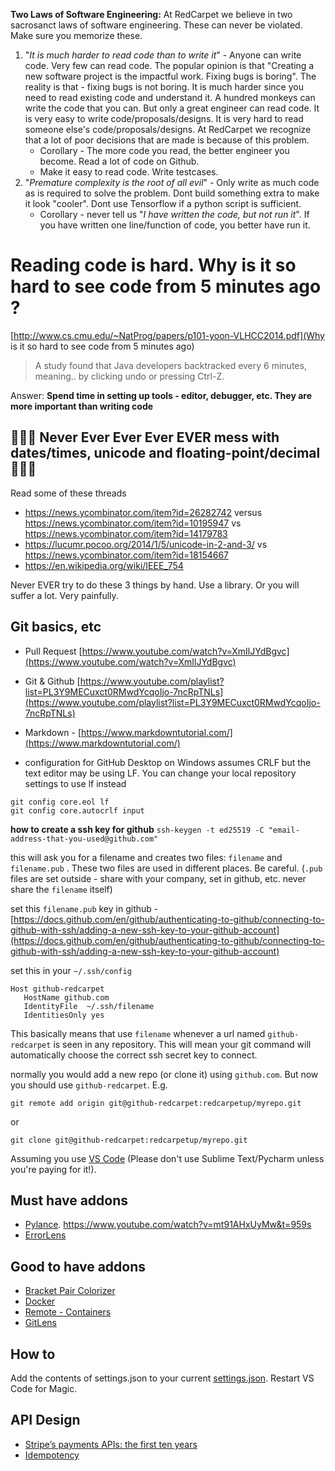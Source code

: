 **Two Laws of Software Engineering:** 
At RedCarpet we believe in two sacrosanct laws of software engineering. These can never be violated. Make sure you memorize these.
1.  "*It is much harder to read code than to write it*" - Anyone can write code. Very few can read code. The popular opinion is that "Creating a new software project is the impactful work. Fixing bugs is boring". The reality is that - fixing bugs is not boring. It is much harder since you need to read existing code and understand it. A hundred monkeys can write the code that you can. But only a great engineer can read code. It is very easy to write code/proposals/designs. It is very hard to read someone else's code/proposals/designs. At RedCarpet we recognize that a lot of poor decisions that are made is because of this problem.
    - Corollary - The more code you read, the better engineer you become. Read a lot of code on Github.
    -  Make it easy to read code. Write testcases.
2.  "*Premature complexity is the root of all evil*" - Only write as much code as is required to solve the problem. Dont build something extra to make it look "cooler". Dont use Tensorflow if a python script is sufficient.
    -  Corollary - never tell us "*I have written the code, but not run it*". If you have written one line/function of code, you better have run it.

# Reading code is hard. Why is it so hard to see code from 5 minutes ago ?
[http://www.cs.cmu.edu/~NatProg/papers/p101-yoon-VLHCC2014.pdf](Why is it so hard to see code from 5 minutes ago)
>A study found that Java developers backtracked every 6 minutes, meaning.. by clicking undo or pressing Ctrl-Z.

Answer: **Spend time in setting up tools - editor, debugger, etc. They are more important than writing code**


## 🐉🐉🐉 Never Ever Ever Ever EVER mess with dates/times, unicode and floating-point/decimal 🐉🐉🐉

Read some of these threads
- https://news.ycombinator.com/item?id=26282742 versus https://news.ycombinator.com/item?id=10195947 vs https://news.ycombinator.com/item?id=14179783
- https://lucumr.pocoo.org/2014/1/5/unicode-in-2-and-3/ vs https://news.ycombinator.com/item?id=18154667
- https://en.wikipedia.org/wiki/IEEE_754

Never EVER try to do these 3 things by hand. Use a library. Or you will suffer a lot. Very painfully.


## Git basics, etc 

- Pull Request [https://www.youtube.com/watch?v=XmIlJYdBgvc](https://www.youtube.com/watch?v=XmIlJYdBgvc)

- Git & Github [https://www.youtube.com/playlist?list=PL3Y9MECuxct0RMwdYcqoIjo-7ncRpTNLs](https://www.youtube.com/playlist?list=PL3Y9MECuxct0RMwdYcqoIjo-7ncRpTNLs)
-  Markdown - [https://www.markdowntutorial.com/](https://www.markdowntutorial.com/)
-  configuration for GitHub Desktop on Windows assumes CRLF but the text editor may be using LF. You can change your local repository settings to use lf instead 
```
git config core.eol lf
git config core.autocrlf input
```

**how to create a ssh key for github**
`ssh-keygen -t ed25519 -C "email-address-that-you-used@github.com"`

this will ask you for a filename and creates two files: `filename` and `filename.pub` . These two files are used in different places. Be careful. (`.pub` files are set outside - share with your company, set in github, etc. never share the `filename` itself)

set this `filename.pub` key in github - [https://docs.github.com/en/github/authenticating-to-github/connecting-to-github-with-ssh/adding-a-new-ssh-key-to-your-github-account](https://docs.github.com/en/github/authenticating-to-github/connecting-to-github-with-ssh/adding-a-new-ssh-key-to-your-github-account)

set this in your `~/.ssh/config`

```
Host github-redcarpet
   HostName github.com
   IdentityFile  ~/.ssh/filename
   IdentitiesOnly yes
```
This basically means that use `filename` whenever a url named `github-redcarpet` is seen in any repository. This will mean your git command will automatically choose the correct ssh secret key to connect.

normally you would add a new repo (or clone it) using `github.com`. But now you should use `github-redcarpet`. E.g.

`git remote add origin git@github-redcarpet:redcarpetup/myrepo.git`

or

`git clone git@github-redcarpet:redcarpetup/myrepo.git`



Assuming you use [VS Code](https://code.visualstudio.com/) (Please don't use Sublime Text/Pycharm unless you're paying for it!).

## Must have addons

* [Pylance](https://marketplace.visualstudio.com/items?itemName=ms-python.vscode-pylance). https://www.youtube.com/watch?v=mt91AHxUyMw&t=959s
* [ErrorLens](https://marketplace.visualstudio.com/items?itemName=usernamehw.errorlens)

## Good to have addons

* [Bracket Pair Colorizer](https://marketplace.visualstudio.com/items?itemName=CoenraadS.bracket-pair-colorizer)
* [Docker](https://marketplace.visualstudio.com/items?itemName=ms-azuretools.vscode-docker)
* [Remote - Containers](https://marketplace.visualstudio.com/items?itemName=ms-vscode-remote.remote-containers)
* [GitLens](https://marketplace.visualstudio.com/items?itemName=eamodio.gitlens)

## How to

Add the contents of settings.json to your current [settings.json](https://code.visualstudio.com/docs/getstarted/settings#_settings-file-locations). Restart VS Code for Magic.

## API Design
* [Stripe’s payments APIs: the first ten years](https://stripe.com/blog/payment-api-design)
* [Idempotency](https://www.moderntreasury.com/journal/why-idempotency-matters-in-payments)
